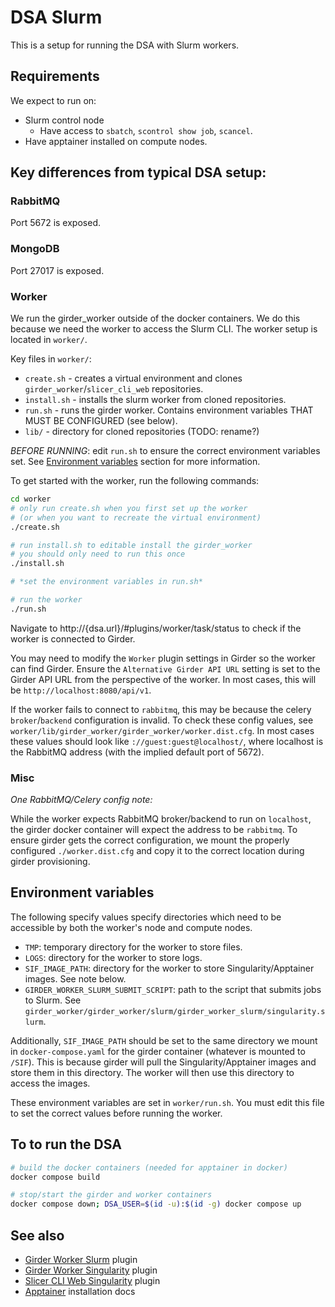 # DSA Slurm

This is a setup for running the DSA with Slurm workers.

## Requirements

We expect to run on:

- Slurm control node
  - Have access to `sbatch`, `scontrol show job`, `scancel`.
- Have apptainer installed on compute nodes.

## Key differences from typical DSA setup:

### RabbitMQ

Port 5672 is exposed.


### MongoDB

Port 27017 is exposed.


### Worker

We run the girder_worker outside of the docker containers. We do this because we need the worker to access the Slurm CLI.
The worker setup is located in `worker/`.

Key files in `worker/`:
- `create.sh` - creates a virtual environment and clones `girder_worker`/`slicer_cli_web` repositories.
- `install.sh` - installs the slurm worker from cloned repositories.
- `run.sh` - runs the girder worker. Contains environment variables THAT MUST BE CONFIGURED (see below).
- `lib/` - directory for cloned repositories (TODO: rename?)


*BEFORE RUNNING*: edit `run.sh` to ensure the correct environment variables set. See [Environment variables](#environment-variables) section for more information.


To get started with the worker, run the following commands:
```bash
cd worker
# only run create.sh when you first set up the worker
# (or when you want to recreate the virtual environment)
./create.sh

# run install.sh to editable install the girder_worker
# you should only need to run this once
./install.sh

# *set the environment variables in run.sh*

# run the worker
./run.sh
```

Navigate to http://{dsa.url}/#plugins/worker/task/status to check if the worker is connected to Girder.


You may need to modify the `Worker` plugin settings in Girder so the worker can find Girder. Ensure the `Alternative Girder API URL` setting is set to the Girder API URL from the perspective of the worker. In most cases, this will be `http://localhost:8080/api/v1`.

If the worker fails to connect to `rabbitmq`, this may be because the celery `broker`/`backend` configuration is invalid. To check these config values, see `worker/lib/girder_worker/girder_worker/worker.dist.cfg`. In most cases these values should look like `://guest:guest@localhost/`, where localhost is the RabbitMQ address (with the implied default port of 5672).


### Misc

*One RabbitMQ/Celery config note:*

While the worker expects RabbitMQ broker/backend to run on `localhost`, the girder docker container will expect the address to be `rabbitmq`.
To ensure girder gets the correct configuration, we mount the properly configured `./worker.dist.cfg` and copy it to the correct location during girder provisioning.


## Environment variables

The following specify values specify directories which need to be accessible by both the worker's node and compute nodes.
- `TMP`: temporary directory for the worker to store files.
- `LOGS`: directory for the worker to store logs.
- `SIF_IMAGE_PATH`: directory for the worker to store Singularity/Apptainer images. See note below.
- `GIRDER_WORKER_SLURM_SUBMIT_SCRIPT`: path to the script that submits jobs to Slurm. See `girder_worker/girder_worker/slurm/girder_worker_slurm/singularity.slurm`.


Additionally, `SIF_IMAGE_PATH` should be set to the same directory we mount in `docker-compose.yaml` for the girder container (whatever is mounted to `/SIF`).
This is because girder will pull the Singularity/Apptainer images and store them in this directory. The worker will then use this directory to access the images.

These environment variables are set in `worker/run.sh`. You must edit this file to set the correct values before running the worker.


## To to run the DSA

```bash
# build the docker containers (needed for apptainer in docker)
docker compose build

# stop/start the girder and worker containers
docker compose down; DSA_USER=$(id -u):$(id -g) docker compose up
```


## See also

- [Girder Worker Slurm](https://github.com/girder/girder_worker/tree/slurm/girder_worker/slurm) plugin
- [Girder Worker Singularity](https://github.com/girder/girder_worker/tree/slurm/girder_worker/singularity) plugin
- [Slicer CLI Web Singularity](https://github.com/willdunklin/slicer_cli_web/tree/slicer-cli-web-singularity/slicer_cli_web/singularity) plugin
- [Apptainer](https://apptainer.org/docs/admin/main/installation.html) installation docs
